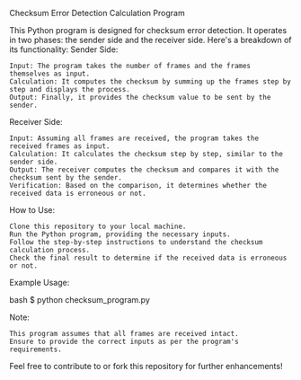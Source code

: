 Checksum Error Detection Calculation Program

This Python program is designed for checksum error detection. It operates in two phases: the sender side and the receiver side. Here's a breakdown of its functionality:
Sender Side:

    Input: The program takes the number of frames and the frames themselves as input.
    Calculation: It computes the checksum by summing up the frames step by step and displays the process.
    Output: Finally, it provides the checksum value to be sent by the sender.

Receiver Side:

    Input: Assuming all frames are received, the program takes the received frames as input.
    Calculation: It calculates the checksum step by step, similar to the sender side.
    Output: The receiver computes the checksum and compares it with the checksum sent by the sender.
    Verification: Based on the comparison, it determines whether the received data is erroneous or not.

How to Use:

    Clone this repository to your local machine.
    Run the Python program, providing the necessary inputs.
    Follow the step-by-step instructions to understand the checksum calculation process.
    Check the final result to determine if the received data is erroneous or not.

Example Usage:

bash
$ python checksum_program.py

Note:

    This program assumes that all frames are received intact.
    Ensure to provide the correct inputs as per the program's requirements.

Feel free to contribute to or fork this repository for further enhancements!
